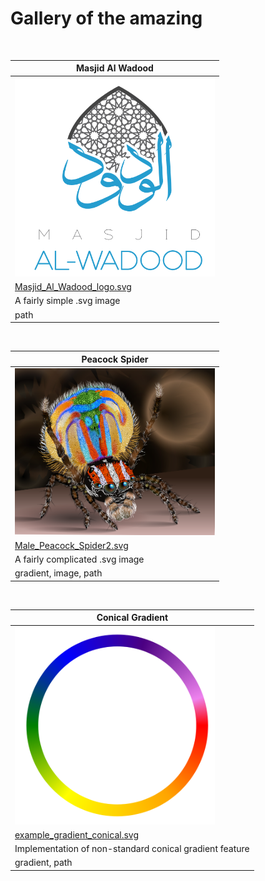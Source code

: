# Gallery of the amazing
</br>

| Masjid Al Wadood |
|-------------------------------|
| <img src="alwadood_logo.png" alt="alwadood" width=320/> |
| <a href="Masjid_Al_Wadood_logo.svg">Masjid_Al_Wadood_logo.svg</a>
|A fairly simple .svg image|
|path|
</br>

| Peacock Spider |
|-------------------------------|
| <img src="peacockspider.png" alt="peacockspider" width=320/> |
| <a href="Male_peacock_spider2.svg">Male_Peacock_Spider2.svg</a>
|A fairly complicated .svg image|
|gradient, image, path|
</br>

| Conical Gradient |
|-------------------------------|
| <img src="conical_gradient.png" alt="conical_gradient" width=320/> |
| <a href="example_gradient_conical.svg">example_gradient_conical.svg</a>
|Implementation of non-standard conical gradient feature|
|gradient, path|
